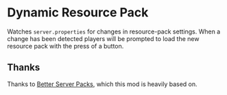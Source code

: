 # Dynamic Resource Pack

Watches `server.properties` for changes in resource-pack settings. When a change has been detected players will be prompted to load the new resource pack with the press of a button.

## Thanks

Thanks to [Better Server Packs](https://github.com/Fisch37/better-server-packs-fabric), which this mod is heavily based on.